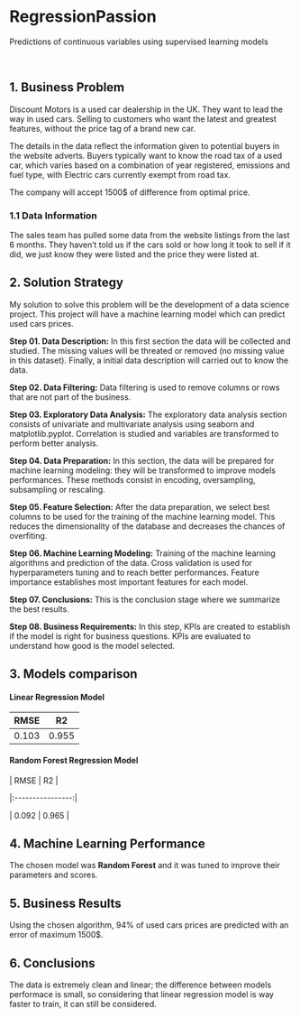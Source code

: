 # RegressionPassion
Predictions of continuous variables using supervised learning models 

<br>

## 1. Business Problem
Discount Motors is a used car dealership in the UK. They want to lead the way in used cars.
Selling to customers who want the latest and greatest features, without the price tag of a brand new car.

The details in the data reflect the information given to potential buyers in the website adverts.
Buyers typically want to know the road tax of a used car, which varies based on a combination of year registered, emissions and fuel type, with Electric cars currently exempt from road tax.

The company will accept 1500$ of difference from optimal price. 

### 1.1 Data Information
The sales team has pulled some data from the website listings from the last 6 months. They haven’t told us if the cars sold or how long it took to sell if it did, we just know they were listed and the price they were listed at.

## 2. Solution Strategy

My solution to solve this problem will be the development of a data science project. This project will have a machine learning model which can predict used cars prices.

**Step 01. Data Description:** In this first section the data will be collected and studied. The missing values will be threated or removed (no missing value in this dataset). Finally, a initial data description will carried out to know the data. 

**Step 02. Data Filtering:** Data filtering is used to remove columns or rows that are not part of the business.

**Step 03. Exploratory Data Analysis:** The exploratory data analysis section consists of univariate and multivariate analysis using seaborn and matplotlib.pyplot. Correlation is studied and variables are transformed to perform better analysis. 

**Step 04. Data Preparation:** In this section, the data will be prepared for machine learning modeling: they will be transformed to improve models performances. These methods consist in encoding, oversampling, subsampling or rescaling.

**Step 05. Feature Selection:** After the data preparation, we select best columns to be used for the training of the machine learning model. This reduces the dimensionality of the database and decreases the chances of overfiting.

**Step 06. Machine Learning Modeling:** Training of the machine learning algorithms and prediction of the data. Cross validation is used for hyperparameters tuning and to reach better performances. Feature importance establishes most important features for each model. 

**Step 07. Conclusions:** This is the conclusion stage where we summarize the best results.  

**Step 08. Business Requirements:** In this step, KPIs are created to establish if the model is right for business questions. KPIs are evaluated to understand how good is the model selected. 

## 3. Models comparison

#### Linear Regression Model

|  RMSE |   R2  |
|:-----:|:-----:|
| 0.103 | 0.955 | 


#### Random Forest Regression Model

|   RMSE   |  R2   |

|:----------------:|

|   0.092  | 0.965 |


## 4. Machine Learning Performance

The chosen model was **Random Forest** and it was tuned to improve their parameters and scores.

## 5. Business Results

Using the chosen algorithm, 94% of used cars prices are predicted with an error of maximum 1500$. 

## 6. Conclusions

The data is extremely clean and linear; the difference between models performace is small, so considering that linear regression model is way faster to train, it can still be considered.  
